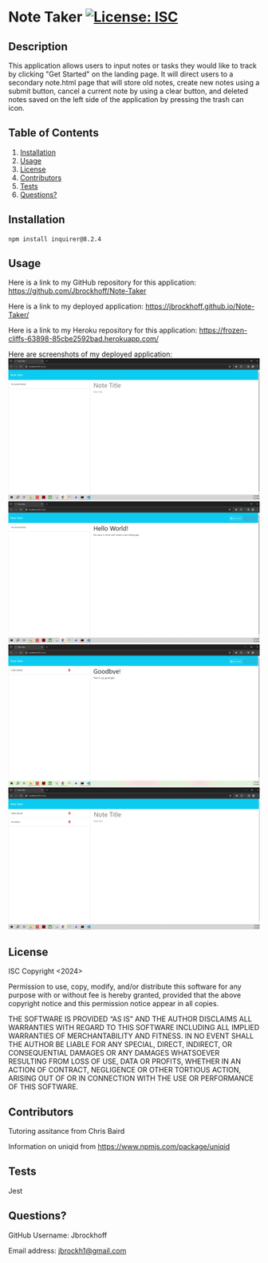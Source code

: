 # Note Taker [![License: ISC](https://img.shields.io/badge/License-ISC-blue.svg)](https://opensource.org/licenses/ISC)
  
## Description
This application allows users to input notes or tasks they would like to track by clicking "Get Started" on the landing page. It will direct users to a secondary note.html page that will store old notes, create new notes using a submit button, cancel a current note by using a clear button, and deleted notes saved on the left side of the application by pressing the trash can icon.

## Table of Contents
1. [Installation](#installation)
2. [Usage](#usage)
3. [License](#license)
4. [Contributors](#contributors)
5. [Tests](#tests)
6. [Questions?](#questions)

## Installation
    npm install inquirer@8.2.4

## Usage
Here is a link to my GitHub repository for this application: 
https://github.com/Jbrockhoff/Note-Taker

Here is a link to my deployed application:
https://jbrockhoff.github.io/Note-Taker/

Here is a link to my Heroku repository for this application:
https://frozen-cliffs-63898-85cbe2592bad.herokuapp.com/  

Here are screenshots of my deployed application:
![notetaker1](./public/assets/notetaker1.png)
![notetaker2](./public/assets/notetaker2.png)
![notetaker3](./public/assets/notetaker3.png)
![notetaker4](./public/assets/notetaker4.png)


## License
ISC
Copyright <2024> <Jennie Brockhoff>

Permission to use, copy, modify, and/or distribute this software for any purpose with or without fee is hereby granted, provided that the above copyright notice and this permission notice appear in all copies.

THE SOFTWARE IS PROVIDED “AS IS” AND THE AUTHOR DISCLAIMS ALL WARRANTIES WITH REGARD TO THIS SOFTWARE INCLUDING ALL IMPLIED WARRANTIES OF MERCHANTABILITY AND FITNESS. IN NO EVENT SHALL THE AUTHOR BE LIABLE FOR ANY SPECIAL, DIRECT, INDIRECT, OR CONSEQUENTIAL DAMAGES OR ANY DAMAGES WHATSOEVER RESULTING FROM LOSS OF USE, DATA OR PROFITS, WHETHER IN AN ACTION OF CONTRACT, NEGLIGENCE OR OTHER TORTIOUS ACTION, ARISING OUT OF OR IN CONNECTION WITH THE USE OR PERFORMANCE OF THIS SOFTWARE.

## Contributors
Tutoring assitance from Chris Baird

Information on uniqid from https://www.npmjs.com/package/uniqid

## Tests
Jest

## Questions?
GitHub Username: Jbrockhoff

Email address: jbrockh1@gmail.com
